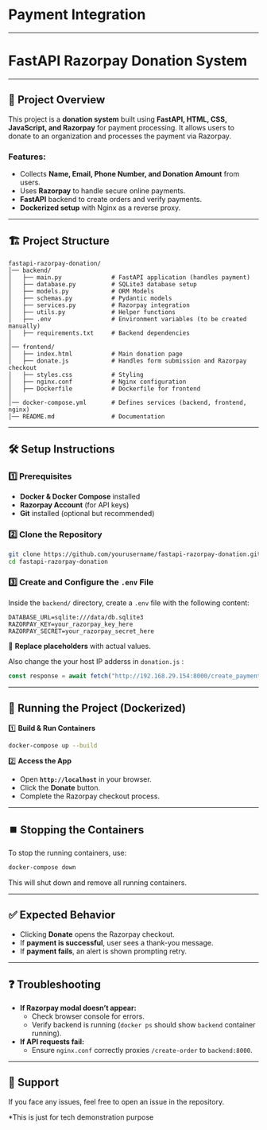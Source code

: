 # Payment Integration
---
# FastAPI Razorpay Donation System
---
## 📌 Project Overview
This project is a **donation system** built using **FastAPI, HTML, CSS, JavaScript, and Razorpay** for payment processing. It allows users to donate to an organization and processes the payment via Razorpay.

### Features:
- Collects **Name, Email, Phone Number, and Donation Amount** from users.
- Uses **Razorpay** to handle secure online payments.
- **FastAPI** backend to create orders and verify payments.
- **Dockerized setup** with Nginx as a reverse proxy.

---

## 🏗️ Project Structure
```
fastapi-razorpay-donation/
│── backend/
│   ├── main.py              # FastAPI application (handles payment)
│   ├── database.py          # SQLite3 database setup
│   ├── models.py            # ORM Models
│   ├── schemas.py           # Pydantic models
│   ├── services.py          # Razorpay integration
│   ├── utils.py             # Helper functions
│   ├── .env                 # Environment variables (to be created manually)
│   ├── requirements.txt     # Backend dependencies
│
│── frontend/
│   ├── index.html           # Main donation page
│   ├── donate.js            # Handles form submission and Razorpay checkout
│   ├── styles.css           # Styling
│   ├── nginx.conf           # Nginx configuration
│   ├── Dockerfile           # Dockerfile for frontend
│
│── docker-compose.yml       # Defines services (backend, frontend, nginx)
│── README.md                # Documentation
```

---

## 🛠️ Setup Instructions

### 1️⃣ Prerequisites
- **Docker & Docker Compose** installed
- **Razorpay Account** (for API keys)
- **Git** installed (optional but recommended)

### 2️⃣ Clone the Repository
```sh
git clone https://github.com/yourusername/fastapi-razorpay-donation.git
cd fastapi-razorpay-donation
```

### 3️⃣ Create and Configure the `.env` File
Inside the `backend/` directory, create a `.env` file with the following content:
```
DATABASE_URL=sqlite:///data/db.sqlite3
RAZORPAY_KEY=your_razorpay_key_here
RAZORPAY_SECRET=your_razorpay_secret_here
```
🔹 **Replace placeholders** with actual values.

Also change the your host IP adderss in `donation.js` :
```js
const response = await fetch("http://192.168.29.154:8000/create_payment/", {  // replace this `http://192.168.29.154:8000` with your host of backend running machine

```
---

## 🚀 Running the Project (Dockerized)
1️⃣ **Build & Run Containers**
```sh
docker-compose up --build
```
2️⃣ **Access the App**
- Open **`http://localhost`** in your browser.
- Click the **Donate** button.
- Complete the Razorpay checkout process.

---

## ⏹️ Stopping the Containers
To stop the running containers, use:
```sh
docker-compose down
```
This will shut down and remove all running containers.

---

## ✅ Expected Behavior
- Clicking **Donate** opens the Razorpay checkout.
- If **payment is successful**, user sees a thank-you message.
- If **payment fails**, an alert is shown prompting retry.

---

## ❓ Troubleshooting
- **If Razorpay modal doesn’t appear:**
  - Check browser console for errors.
  - Verify backend is running (`docker ps` should show `backend` container running).
- **If API requests fail:**
  - Ensure `nginx.conf` correctly proxies `/create-order` to `backend:8000`.

---

## 📧 Support
If you face any issues, feel free to open an issue in the repository.





*This is just for tech demonstration purpose

